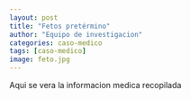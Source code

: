 ```yaml
---
layout: post
title: "Fetos pretérmino"
author: "Equipo de investigacion"
categories: caso-medico
tags: [caso-medico]
image: feto.jpg
---
```


Aqui se vera la informacion medica recopilada
